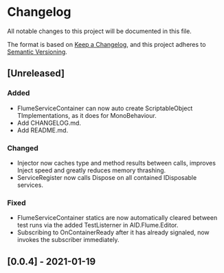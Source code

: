# Changelog
All notable changes to this project will be documented in this file.

The format is based on [Keep a Changelog](https://keepachangelog.com/en/1.0.0/),
and this project adheres to [Semantic Versioning](https://semver.org/spec/v2.0.0.html).

## [Unreleased]

### Added

- FlumeServiceContainer can now auto create ScriptableObject TImplementations, as it does for MonoBehaviour.
- Add CHANGELOG.md.
- Add README.md.

### Changed

- Injector now caches type and method results between calls, improves Inject speed and greatly reduces memory thrashing.
- ServiceRegister now calls Dispose on all contained IDisposable services.

### Fixed

- FlumeServiceContainer statics are now automatically cleared between test runs via the added TestListerner in AID.Flume.Editor.
- Subscribing to OnContainerReady after it has already signaled, now invokes the subscriber immediately.

## [0.0.4] - 2021-01-19
